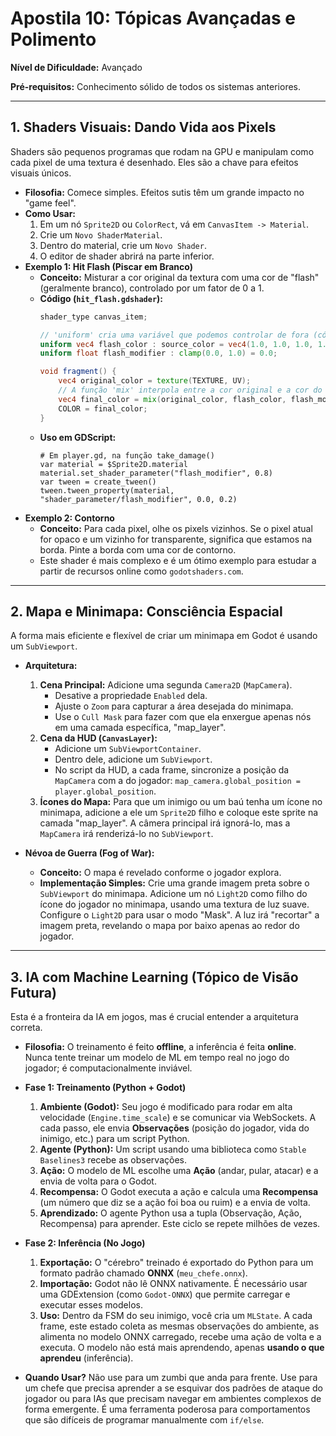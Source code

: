 # Apostila 10: Tópicas Avançadas e Polimento

**Nível de Dificuldade:** Avançado

**Pré-requisitos:** Conhecimento sólido de todos os sistemas anteriores.

---

## 1. Shaders Visuais: Dando Vida aos Pixels

Shaders são pequenos programas que rodam na GPU e manipulam como cada pixel de uma textura é desenhado. Eles são a chave para efeitos visuais únicos.

-   **Filosofia:** Comece simples. Efeitos sutis têm um grande impacto no "game feel".
-   **Como Usar:**
    1.  Em um nó `Sprite2D` ou `ColorRect`, vá em `CanvasItem -> Material`.
    2.  Crie um `Novo ShaderMaterial`.
    3.  Dentro do material, crie um `Novo Shader`.
    4.  O editor de shader abrirá na parte inferior.
-   **Exemplo 1: Hit Flash (Piscar em Branco)**
    -   **Conceito:** Misturar a cor original da textura com uma cor de "flash" (geralmente branco), controlado por um fator de 0 a 1.
    -   **Código (`hit_flash.gdshader`):**
        ```glsl
        shader_type canvas_item;

        // 'uniform' cria uma variável que podemos controlar de fora (código ou Inspector)
        uniform vec4 flash_color : source_color = vec4(1.0, 1.0, 1.0, 1.0);
        uniform float flash_modifier : clamp(0.0, 1.0) = 0.0;

        void fragment() {
            vec4 original_color = texture(TEXTURE, UV);
            // A função 'mix' interpola entre a cor original e a cor do flash
            vec4 final_color = mix(original_color, flash_color, flash_modifier);
            COLOR = final_color;
        }
        ```
    -   **Uso em GDScript:**
        ```gdscript
        # Em player.gd, na função take_damage()
        var material = $Sprite2D.material
        material.set_shader_parameter("flash_modifier", 0.8)
        var tween = create_tween()
        tween.tween_property(material, "shader_parameter/flash_modifier", 0.0, 0.2)
        ```
-   **Exemplo 2: Contorno**
    -   **Conceito:** Para cada pixel, olhe os pixels vizinhos. Se o pixel atual for opaco e um vizinho for transparente, significa que estamos na borda. Pinte a borda com uma cor de contorno.
    -   Este shader é mais complexo e é um ótimo exemplo para estudar a partir de recursos online como `godotshaders.com`.

---

## 2. Mapa e Minimapa: Consciência Espacial

A forma mais eficiente e flexível de criar um minimapa em Godot é usando um `SubViewport`.

-   **Arquitetura:**
    1.  **Cena Principal:** Adicione uma segunda `Camera2D` (`MapCamera`).
        -   Desative a propriedade `Enabled` dela.
        -   Ajuste o `Zoom` para capturar a área desejada do minimapa.
        -   Use o `Cull Mask` para fazer com que ela enxergue apenas nós em uma camada específica, "map_layer".
    2.  **Cena da HUD (`CanvasLayer`):**
        -   Adicione um `SubViewportContainer`.
        -   Dentro dele, adicione um `SubViewport`.
        -   No script da HUD, a cada frame, sincronize a posição da `MapCamera` com a do jogador: `map_camera.global_position = player.global_position`.
    3.  **Ícones do Mapa:** Para que um inimigo ou um baú tenha um ícone no minimapa, adicione a ele um `Sprite2D` filho e coloque este sprite na camada "map_layer". A câmera principal irá ignorá-lo, mas a `MapCamera` irá renderizá-lo no `SubViewport`.

-   **Névoa de Guerra (Fog of War):**
    -   **Conceito:** O mapa é revelado conforme o jogador explora.
    -   **Implementação Simples:** Crie uma grande imagem preta sobre o `SubViewport` do minimapa. Adicione um nó `Light2D` como filho do ícone do jogador no minimapa, usando uma textura de luz suave. Configure o `Light2D` para usar o modo "Mask". A luz irá "recortar" a imagem preta, revelando o mapa por baixo apenas ao redor do jogador.

---

## 3. IA com Machine Learning (Tópico de Visão Futura)

Esta é a fronteira da IA em jogos, mas é crucial entender a arquitetura correta.

-   **Filosofia:** O treinamento é feito **offline**, a inferência é feita **online**. Nunca tente treinar um modelo de ML em tempo real no jogo do jogador; é computacionalmente inviável.
-   **Fase 1: Treinamento (Python + Godot)**
    1.  **Ambiente (Godot):** Seu jogo é modificado para rodar em alta velocidade (`Engine.time_scale`) e se comunicar via WebSockets. A cada passo, ele envia **Observações** (posição do jogador, vida do inimigo, etc.) para um script Python.
    2.  **Agente (Python):** Um script usando uma biblioteca como `Stable Baselines3` recebe as observações.
    3.  **Ação:** O modelo de ML escolhe uma **Ação** (andar, pular, atacar) e a envia de volta para o Godot.
    4.  **Recompensa:** O Godot executa a ação e calcula uma **Recompensa** (um número que diz se a ação foi boa ou ruim) e a envia de volta.
    5.  **Aprendizado:** O agente Python usa a tupla (Observação, Ação, Recompensa) para aprender. Este ciclo se repete milhões de vezes.
-   **Fase 2: Inferência (No Jogo)**
    1.  **Exportação:** O "cérebro" treinado é exportado do Python para um formato padrão chamado **ONNX** (`meu_chefe.onnx`).
    2.  **Importação:** Godot não lê ONNX nativamente. É necessário usar uma GDExtension (como `Godot-ONNX`) que permite carregar e executar esses modelos.
    3.  **Uso:** Dentro da FSM do seu inimigo, você cria um `MLState`. A cada frame, este estado coleta as mesmas observações do ambiente, as alimenta no modelo ONNX carregado, recebe uma ação de volta e a executa. O modelo não está mais aprendendo, apenas **usando o que aprendeu** (inferência).

-   **Quando Usar?** Não use para um zumbi que anda para frente. Use para um chefe que precisa aprender a se esquivar dos padrões de ataque do jogador ou para IAs que precisam navegar em ambientes complexos de forma emergente. É uma ferramenta poderosa para comportamentos que são difíceis de programar manualmente com `if/else`.
